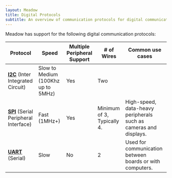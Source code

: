 ```yaml
---
layout: Meadow
title: Digital Protocols
subtitle: An overview of communication protocols for digital communications.
---
```


Meadow has support for the following digital communication protocols:

| Protocol | Speed | Multiple Peripheral Support | # of Wires                                                | Common use cases |
|----------|-------|-----------------------------|-----------|-----|
|   **[I2C](../../../../Meadow_Basics/IO/Digital/Protocols/I2C)** (Inter Integrated Circuit)    | Slow to Medium (100Khz up to 5MHz)  | Yes | Two | | Short distance. Sensors, LCD displays, low-speed peripherals. |
|   **[SPI](../../../../Meadow_Basics/IO/Digital/Protocols/SPI)** (Serial Peripheral Interface)   | Fast (1MHz+)  | Yes | Minimum of 3, Typically 4. | High-speed, data-heavy peripherals such as cameras and displays. |
|  **[UART](../../../../Meadow_Basics/IO/Digital/Protocols/UART)** (Serial)  | Slow  | No | 2 | Used for communication between boards or with computers. |

<!--
| **[CAN](../../../../Meadow_Basics/IO/Digital/Protocols/CAN)** (Controller Area Network) |
| **[I2S](../../../../Meadow_Basics/IO/Digital/Protocols/I2S)** (Integrated Inter-IC Sound Bus) |
-->
